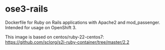 # ose3-rails

Dockerfile for Ruby on Rails applications with Apache2 and mod_passenger. Intended for usage on OpenShift 3.

This image is based on centos/ruby-22-centos7: https://github.com/sclorg/s2i-ruby-container/tree/master/2.2
